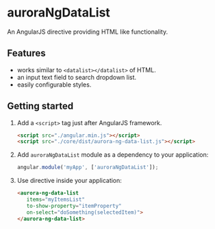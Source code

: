 auroraNgDataList
================

An AngularJS directive providing HTML like <datalist></datalist> functionality.

## Features
- works similar to `<datalist></datalist>` of HTML.
- an input text field to search dropdown list.
- easily configurable styles.


## Getting started

1. Add a `<script>` tag just after AngularJS framework.
    ```html
    <script src="./angular.min.js"></script>
    <script src="./core/dist/aurora-ng-data-list.js"></script>
    ```

2. Add `auroraNgDataList` module as a dependency to your application:
   ```javascript
   angular.module('myApp', ['auroraNgDataList']);
   ```

3. Use directive inside your application:
      ```html
      <aurora-ng-data-list
         items="myItemsList"
         to-show-property="itemProperty"
         on-select="doSomething(selectedItem)">
      </aurora-ng-data-list>
      ```
